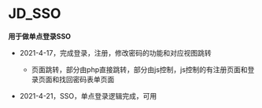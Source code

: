 # JD_SSO

**用于做单点登录SSO**

- 2021-4-17，完成登录，注册，修改密码的功能和对应视图跳转
  - 页面跳转，部分由php直接跳转，部分由js控制，js控制的有注册页面和登录页面和找回密码表单页面

- 2021-4-21，SSO，单点登录逻辑完成，可用